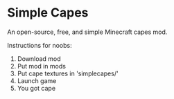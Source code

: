 # Simple Capes
An open-source, free, and simple Minecraft capes mod.

Instructions for noobs:

1. Download mod
2. Put mod in mods
3. Put cape textures in 'simplecapes/'
4. Launch game
5. You got cape
